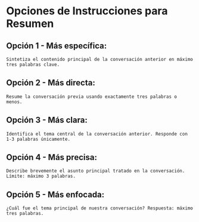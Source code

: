 # Opciones de Instrucciones para Resumen

## Opción 1 - Más específica:
```
Sintetiza el contenido principal de la conversación anterior en máximo tres palabras clave.
```

## Opción 2 - Más directa:
```
Resume la conversación previa usando exactamente tres palabras o menos.
```

## Opción 3 - Más clara:
```
Identifica el tema central de la conversación anterior. Responde con 1-3 palabras únicamente.
```

## Opción 4 - Más precisa:
```
Describe brevemente el asunto principal tratado en la conversación. Límite: máximo 3 palabras.
```

## Opción 5 - Más enfocada:
```
¿Cuál fue el tema principal de nuestra conversación? Respuesta: máximo tres palabras.
```
